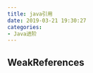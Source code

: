 ```yaml
---
title: java引用
date: 2019-03-21 19:30:27
categories:
- Java进阶
---
```


## WeakReferences
<!--more-->

